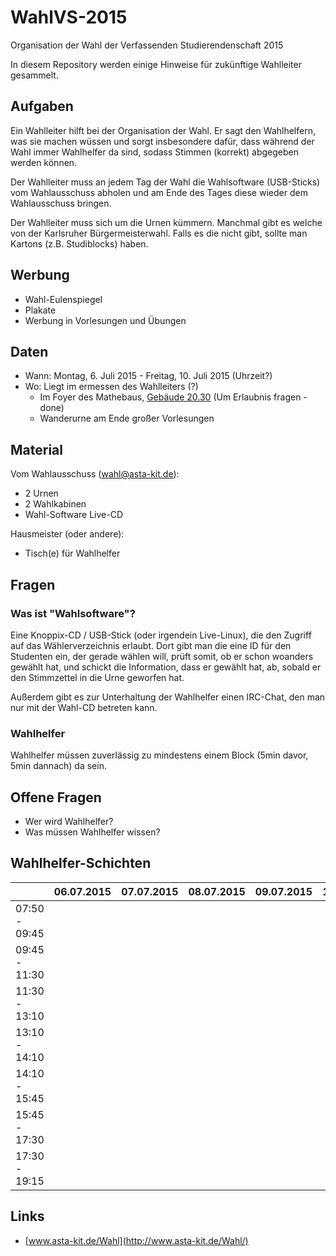 # WahlVS-2015
Organisation der Wahl der Verfassenden Studierendenschaft 2015

In diesem Repository werden einige Hinweise für zukünftige Wahlleiter
gesammelt.


## Aufgaben

Ein Wahlleiter hilft bei der Organisation der Wahl. Er sagt den Wahlhelfern,
was sie machen wüssen und sorgt insbesondere dafür, dass während der Wahl immer
Wahlhelfer da sind, sodass Stimmen (korrekt) abgegeben werden können.

Der Wahlleiter muss an jedem Tag der Wahl die Wahlsoftware (USB-Sticks) vom
Wahlausschuss abholen und am Ende des Tages diese wieder dem Wahlausschuss
bringen.

Der Wahlleiter muss sich um die Urnen kümmern. Manchmal gibt es welche von der
Karlsruher Bürgermeisterwahl. Falls es die nicht gibt, sollte man Kartons
(z.B. Studiblocks) haben.


## Werbung

* Wahl-Eulenspiegel
* Plakate
* Werbung in Vorlesungen und Übungen


## Daten

* Wann: Montag, 6. Juli 2015 - Freitag, 10. Juli 2015 (Uhrzeit?)
* Wo: Liegt im ermessen des Wahlleiters (?)
    - Im Foyer des Mathebaus, [Gebäude 20.30](https://www.kithub.de/map/2133)
      (Um Erlaubnis fragen - done)
    - Wanderurne am Ende großer Vorlesungen


## Material

Vom Wahlausschuss (wahl@asta-kit.de):

* 2 Urnen
* 2 Wahlkabinen
* Wahl-Software Live-CD

Hausmeister (oder andere):

* Tisch(e) für Wahlhelfer

## Fragen

### Was ist "Wahlsoftware"?

Eine Knoppix-CD / USB-Stick (oder irgendein Live-Linux), die den Zugriff auf
das Wählerverzeichnis erlaubt. Dort gibt man die eine ID für den Studenten ein,
der gerade wählen will, prüft somit, ob er schon woanders gewählt hat, und
schickt die Information, dass er gewählt hat, ab, sobald er den Stimmzettel in
die Urne geworfen hat.

Außerdem gibt es zur Unterhaltung der Wahlhelfer einen IRC-Chat, den man nur
mit der Wahl-CD betreten kann.


### Wahlhelfer

Wahlhelfer müssen zuverlässig zu mindestens einem Block (5min davor, 5min
dannach) da sein.


## Offene Fragen

* Wer wird Wahlhelfer?
* Was müssen Wahlhelfer wissen?


## Wahlhelfer-Schichten

|               | 06.07.2015 | 07.07.2015 | 08.07.2015 | 09.07.2015 | 10.07.2015 |
| ------------- | ---------- | ---------- | ---------- | ---------- | ---------- |
| 07:50 - 09:45 |            |            |            |            |            |
| 09:45 - 11:30 |            |            |            |            |            |
| 11:30 - 13:10 |            |            |            |            |            |
| 13:10 - 14:10 |            |            |            |            |            |
| 14:10 - 15:45 |            |            |            |            |            |
| 15:45 - 17:30 |            |            |            |            |            |
| 17:30 - 19:15 |            |            |            |            |            |


## Links

* [www.asta-kit.de/Wahl](http://www.asta-kit.de/Wahl/)
